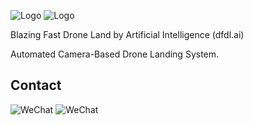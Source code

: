 ![Logo](https://raw.githubusercontent.com/ajsb85/bfdl.ai/main/press-kit/logo-dark.png#gh-dark-mode-only)
![Logo](https://raw.githubusercontent.com/ajsb85/bfdl.ai/main/press-kit/logo-light.png#gh-light-mode-only)

Blazing Fast Drone Land by Artificial Intelligence (dfdl.ai)

 Automated Camera-Based Drone Landing System.




## Contact

![WeChat](https://raw.githubusercontent.com/ajsb85/vane.ai/main/press/contact-dark.png#gh-dark-mode-only)
![WeChat](https://raw.githubusercontent.com/ajsb85/vane.ai/main/press/contact-light.png#gh-light-mode-only)
